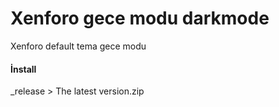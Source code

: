# Xenforo gece modu darkmode
 Xenforo default tema gece modu

#### İnstall
_release > The latest version.zip
